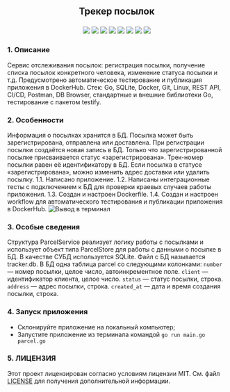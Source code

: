 <h2 align="center">Трекер посылок</h2>
<h3 align="center">    
    <img src="https://img.shields.io/badge/go-%2300ADD8.svg?style=for-the-badge&logo=go&logoColor=white">
    <img src="https://img.shields.io/badge/sqlite-%2307405e.svg?style=for-the-badge&logo=sqlite&logoColor=white">
    <img src="https://img.shields.io/badge/Linux-FCC624?style=for-the-badge&logo=linux&logoColor=black">
    <img src="https://img.shields.io/badge/docker-%230db7ed.svg?style=for-the-badge&logo=docker&logoColor=white">
    <img src="https://img.shields.io/badge/git-%23F05033.svg?style=for-the-badge&logo=git&logoColor=white">
    <img src="https://img.shields.io/badge/github-%23121011.svg?style=for-the-badge&logo=github&logoColor=white">
    <img src="https://img.shields.io/badge/github%20actions-%232671E5.svg?style=for-the-badge&logo=githubactions&logoColor=white">
    <img src="https://img.shields.io/badge/Postman-FF6C37?style=for-the-badge&logo=postman&logoColor=white">
</h3>


<h3>1. Описание </h3>

Сервис отслеживания посылок: регистрация посылки, получение списка посылок конкретного человека, изменение статуса посылки и т.д. Предусмотрено автоматическое тестирование и публикация приложения в DockerHub.
Стек: Go, SQLite, Docker, Git, Linux, REST API, CI/CD, Postman, DB Browser, стандартные и внешние библиотеки Go, тестирование с пакетом testify.

<h3>2. Особенности</h3>

Информация о посылках хранится в БД. Посылка может быть зарегистрирована, отправлена или доставлена. При регистрации посылки создаётся новая запись в БД. Только что зарегистрированной посылке присваивается статус «зарегистрирована». 
Трек-номер посылки равен её идентификатору в БД. Если посылка в статусе «зарегистрирована», можно изменить адрес доставки или удалить посылку.
1.1. Написано приложение.
1.2. Написаны интеграционные тесты с подключением к БД для проверки краевых случаев работы приложения.
1.3. Создан и настроен Dockerfile.
1.4. Создан и настроен workflow для автоматического тестирования и публикации приложения в DockerHub. 
   ![Вывод в терминал](https://github.com/jedyEvgeny/YP12SprintPractice/assets/97782789/ffd5119b-afe8-49af-9a33-eebab18f186b)


<h3>3. Особые сведения</h3>

Структура ParcelService реализует логику работы с посылками и использует объект типа ParcelStore для работы с данными о посылке в БД.
В качестве СУБД используется SQLite. Файл с БД называется tracker.db. В БД одна таблица parcel со следующими колонками:
`number` — номер посылки, целое число, автоинкрементное поле.
`client` — идентификатор клиента, целое число.
`status` — статус посылки, строка.
`address` — адрес посылки, строка.
`created_at` — дата и время создания посылки, строка.

<h3>4. Запуск приложения</h3>
   
- Склонируйте приложение на локальный компьютер;
- Запустите приложение из терминала командой `go run main.go parcel.go`


<h3>5. ЛИЦЕНЗИЯ</h3>

Этот проект лицензирован согласно условиям лицензии MIT. См. файл [LICENSE](https://github.com/jedyEvgeny/YPGoFinalJob/blob/main/LICENSE) для получения дополнительной информации.
